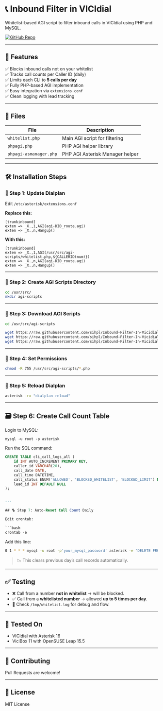 # 📞 Inbound Filter in VICIdial

Whitelist-based AGI script to filter inbound calls in VICIdial using PHP and MySQL.

[![GitHub Repo](https://img.shields.io/badge/GitHub-sihpl/Inbound--Filter--In--Vicidial-blue?logo=github)](https://github.com/sihpl/Inbound-Filter-In-Vicidial)

---

## 🧠 Features

✅ Blocks inbound calls not on your whitelist  
✅ Tracks call counts per Caller ID (daily)  
✅ Limits each CLI to **5 calls per day**  
✅ Fully PHP-based AGI implementation  
✅ Easy integration via `extensions.conf`  
✅ Clean logging with lead tracking

---

## 📁 Files

| File                        | Description                       |
|----------------------------|-----------------------------------|
| `whitelist.php`            | Main AGI script for filtering     |
| `phpagi.php`               | PHP AGI helper library            |
| `phpagi-asmanager.php`     | PHP AGI Asterisk Manager helper   |

---

## 🛠️ Installation Steps

### 🔧 Step 1: Update Dialplan

Edit `/etc/asterisk/extensions.conf`

**Replace this:**
```asterisk
[trunkinbound]
exten => _X.,1,AGI(agi-DID_route.agi)
exten => _X.,n,Hangup()
```

**With this:**
```asterisk
[trunkinbound]
exten => _X.,1,AGI(/usr/src/agi-scripts/whitelist.php,${CALLERID(num)})
exten => _X.,n,AGI(agi-DID_route.agi)
exten => _X.,n,Hangup()
```

---

### 📁 Step 2: Create AGI Scripts Directory

```bash
cd /usr/src/
mkdir agi-scripts
```

---

### 👅 Step 3: Download AGI Scripts

```bash
cd /usr/src/agi-scripts

wget https://raw.githubusercontent.com/sihpl/Inbound-Filter-In-Vicidial/main/agi-scripts/phpagi-asmanager.php
wget https://raw.githubusercontent.com/sihpl/Inbound-Filter-In-Vicidial/main/agi-scripts/phpagi.php
wget https://raw.githubusercontent.com/sihpl/Inbound-Filter-In-Vicidial/main/agi-scripts/whitelist.php
```

---

### 🔐 Step 4: Set Permissions

```bash
chmod -R 755 /usr/src/agi-scripts/*.php
```

---

### 🔄 Step 5: Reload Dialplan

```bash
asterisk -rx "dialplan reload"
```

---

## 🗃️ Step 6: Create Call Count Table

Login to MySQL:

```
mysql -u root -p asterisk
```

Run the SQL command:

```sql
CREATE TABLE cli_call_logs_all (
    id INT AUTO_INCREMENT PRIMARY KEY,
    caller_id VARCHAR(20),
    call_date DATE,
    call_time DATETIME,
    call_status ENUM('ALLOWED', 'BLOCKED_WHITELIST', 'BLOCKED_LIMIT') NOT NULL,
    lead_id INT DEFAULT NULL
);


---

## 🪜 Step 7: Auto-Reset Call Count Daily

Edit crontab:

```bash
crontab -e
```

Add this line:

```bash
0 1 * * * mysql -u root -p'your_mysql_password' asterisk -e "DELETE FROM cli_call_logs_all WHERE call_date < CURDATE() - INTERVAL 30 DAY;"
```

> 📉 This clears previous day’s call records automatically.

---

## ✅ Testing

- ❌ Call from a number **not in whitelist** → will be blocked.
- ✅ Call from a **whitelisted number** → allowed **up to 5 times per day**.
- 📄 Check `/tmp/whitelist.log` for debug and flow.

---

## 🧪 Tested On

- VICIdial with Asterisk 16
- ViciBox 11 with OpenSUSE Leap 15.5

---

## 🤝 Contributing

Pull Requests are welcome!

---

## 📜 License

MIT License

